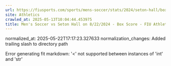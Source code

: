 ```yaml
---
url: https://fiusports.com/sports/mens-soccer/stats/2024/seton-hall/boxscore/12515/
site: Athletics
crawled_at: 2025-05-13T10:04:44.453975
title: Men's Soccer vs Seton Hall on 8/22/2024 - Box Score - FIU Athletics
---
```

normalized_at: 2025-05-22T17:17:23.327633
normalization_changes: Added trailing slash to directory path

Error generating fit markdown: '<' not supported between instances of 'int' and 'str'